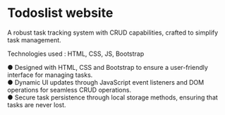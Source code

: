# Todoslist website
A robust task tracking system with CRUD capabilities, crafted to simplify task
management.

Technologies used : HTML, CSS, JS, Bootstrap

● Designed with HTML, CSS and Bootstrap to ensure a user-friendly
interface for managing tasks.            
● Dynamic UI updates through JavaScript event listeners and DOM
operations for seamless CRUD operations.               
● Secure task persistence through local storage methods, ensuring that
tasks are never lost.       
